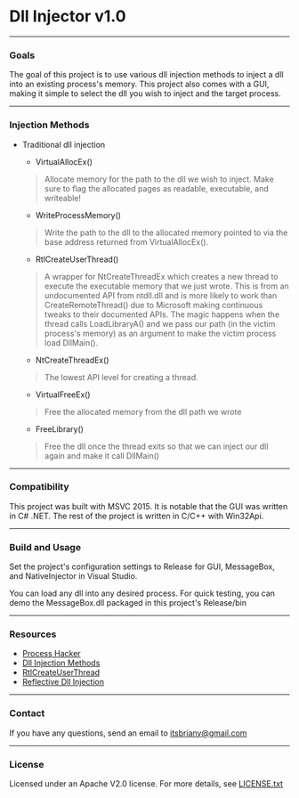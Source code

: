 # Dll Injector v1.0

---
### Goals
The goal of this project is to use various dll injection methods to inject a dll into an existing process's memory. This project also comes with a GUI, making it simple to select the dll you wish to inject and the target process.

---
### Injection Methods
- Traditional dll injection
    - VirtualAllocEx()
	> Allocate memory for the path to the dll we wish to inject. Make sure to flag the allocated pages as readable, executable, and writeable!
    
    - WriteProcessMemory()
	> Write the path to the dll to the allocated memory pointed to via the base address returned from VirtualAllocEx(). 
	
    - RtlCreateUserThread()
	> A wrapper for NtCreateThreadEx which creates a new thread to execute the executable memory that we just wrote.
	This is from an undocumented API from ntdll.dll and is more likely to work than CreateRemoteThread() due to Microsoft making continuous tweaks to their documented APIs.
	The magic happens when the thread calls LoadLibraryA() and we pass our path (in the victim process's memory) as an argument to make the victim process load DllMain().
    
    - NtCreateThreadEx()
	> The lowest API level for creating a thread.
	
	- VirtualFreeEx()
	> Free the allocated memory from the dll path we wrote
	
	- FreeLibrary()
	> Free the dll once the thread exits so that we can inject our dll again and make it call DllMain()

----
### Compatibility
This project was built with MSVC 2015. It is notable that the GUI was written in C# .NET. The rest of the project is written in C/C++ with Win32Api.

---
### Build and Usage

Set the project's configuration settings to Release for GUI, MessageBox, and NativeInjector in Visual Studio. 

You can load any dll into any desired process. For quick testing, you can demo the MessageBox.dll packaged in this project's Release/bin 

---
### Resources
- [Process Hacker](http://processhacker.sourceforge.net/)
- [Dll Injection Methods](http://www.codeproject.com/Articles/4610/Three-Ways-to-Inject-Your-Code-into-Another-Proces)
- [RtlCreateUserThread](https://warroom.securestate.com/index.php/dll-injection-part-2-createremotethread-and-more/)
- [Reflective Dll Injection](https://github.com/stephenfewer)

----
### Contact
If you have any questions, send an email to itsbriany@gmail.com

----
### License
Licensed under an Apache V2.0 license. For more details, see [LICENSE.txt](https://github.com/itsbriany/DLL_Injector/blob/master/LICENSE)
